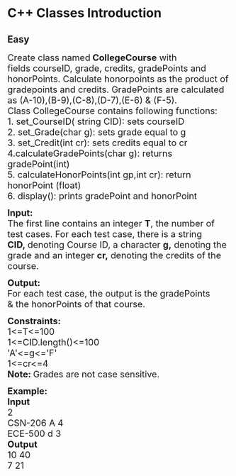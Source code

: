 # C++ Classes Introduction
## Easy
<div class="problems_problem_content__Xm_eO"><p><span style="font-size:20px">Create class named<strong> CollegeCourse</strong> with fields&nbsp;courseID, grade, credits, gradePoints and honorPoints. Calculate honorpoints as the product of gradepoints and credits. GradePoints are calculated as (A-10),(B-9),(C-8),(D-7),(E-6) &amp; (F-5).<br>
Class CollegeCourse contains&nbsp;following functions:<br>
1. set_CourseID( string CID): sets courseID<br>
2.&nbsp;set_Grade(char g): sets grade equal to g<br>
3.&nbsp;set_Credit(int cr): sets credits equal to cr&nbsp;<br>
4.calculateGradePoints(char g): returns gradePoint(int)<br>
5. calculateHonorPoints(int gp,int cr): return honorPoint&nbsp;(float)<br>
6. display(): prints gradePoint and honorPoint</span></p>

<p><span style="font-size:20px"><strong>Input:</strong><br>
The first line contains an integer <strong>T</strong>, the number of test cases. For each test case, there is a string <strong>CID,&nbsp;</strong>denoting Course&nbsp;ID, a character <strong>g,</strong>&nbsp;denoting the grade and an integer <strong>cr,</strong> denoting the credits of the course.</span></p>

<p><span style="font-size:20px"><strong>Output:</strong><br>
For each test case, the output is the gradePoints &amp;&nbsp;the honorPoints of that course.</span></p>

<p><span style="font-size:20px"><strong>Constraints:</strong><br>
1&lt;=T&lt;=100<br>
1&lt;=CID.length()&lt;=100<br>
'A'&lt;=g&lt;='F'<br>
1&lt;=cr&lt;=4<br>
<strong>Note:&nbsp;</strong>Grades are not case sensitive.</span></p>

<p><span style="font-size:20px"><strong>Example:<br>
Input</strong><br>
2<br>
CSN-206 A 4<br>
ECE-500 d 3<br>
<strong>Output</strong><br>
10 40<br>
7 21</span></p>
</div>